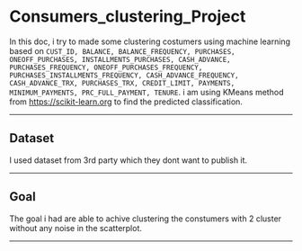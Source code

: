 # Consumers_clustering_Project

In this doc, i try to made some clustering costumers using machine learning based on `CUST_ID, BALANCE, BALANCE_FREQUENCY, PURCHASES, ONEOFF_PURCHASES, INSTALLMENTS_PURCHASES, CASH_ADVANCE, PURCHASES_FREQUENCY, ONEOFF_PURCHASES_FREQUENCY, PURCHASES_INSTALLMENTS_FREQUENCY, CASH_ADVANCE_FREQUENCY, CASH_ADVANCE_TRX, PURCHASES_TRX, CREDIT_LIMIT, PAYMENTS, MINIMUM_PAYMENTS, PRC_FULL_PAYMENT, TENURE`. i am using KMeans method from https://scikit-learn.org to find the predicted classification.

---

## Dataset

I used dataset from 3rd party which they dont want to publish it.

---

## Goal

The goal i had are able to achive clustering the constumers with 2 cluster without any noise in the scatterplot.

---
